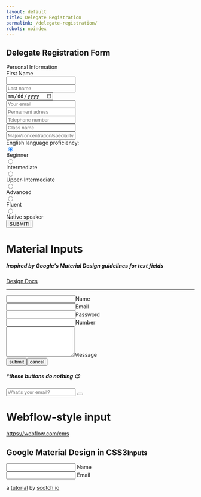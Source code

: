 ```yaml
---
layout: default
title: Delegate Registration
permalink: /delegate-registration/
robots: noindex
---
```

<h2>Delegate Registration Form</h2>
Personal Information
<form method="POST" action="https://formspree.io/cymun2019.official@gmail.com">
	<label for="firstname">First Name</label>
<input style="display: block;" type="text" id="firstname" name="firstname">

<input style="display: block;" type="text" name="lastname" placeholder="Last name">
<input style="display: block;" type="date" class="form-control" name="dateofbirth" placeholder="Date of Birth">
  <input style="display: block;" type="email" name="email" placeholder="Your email">
  <input style="display: block;" type="text" name="adress" placeholder="Pernament adress">
  <input style="display: block;" type="text" name="phone" placeholder="Telephone number">
  <input style="display: block;" type="text" name="class" placeholder="Class name">
  <input style="display: block;" type="text" name="speciality" placeholder="Major/concentration/speciality">
  English language proficiency:
  <input style="display: block;" type="radio" name="englishlevel" value="Beginner" checked> Beginner<br>
  <input style="display: block;" type="radio" name="englishlevel" value="Intermediate"> Intermediate<br>
  <input style="display: block;" type="radio" name="englishlevel" value="upper"> Upper-Intermediate
  <input style="display: block;" type="radio" name="englishlevel" value="Advanced"> Advanced
  <input style="display: block;" type="radio" name="englishlevel" value="Fluent"> Fluent
  <input style="display: block;" type="radio" name="englishlevel" value="Native"> Native speaker
  <button style="display: block;" type="submit">SUBMIT!</button>
</form>
<div class="wrapper">
    <form>
        <h1>Material Inputs</h1>
        <h5>Inspired by Google's Material Design guidelines for text fields</h5>
        <div class="btn-box"><a class="btn btn-link" href="https://material.google.com/components/text-fields.html" target="_blank">Design Docs</a></div>
        <hr class="sep" />
        <div class="group"><input type="text" required="required" /><span class="highlight"></span><span class="bar"></span><label>Name</label></div>
        <div class="group"><input type="text" required="required" /><span class="highlight"></span><span class="bar"></span><label>Email</label></div>
        <div class="group"><input type="password" required="required" /><span class="highlight"></span><span class="bar"></span><label>Password</label></div>
        <div class="group"><input type="number" required="required" /><span class="highlight"></span><span class="bar"></span><label>Number</label></div>
        <div class="group"><textarea type="textarea" rows="5" required="required"></textarea><span class="highlight"></span><span class="bar"></span><label>Message</label></div>
        <div class="btn-box"><button class="btn btn-submit" type="submit">submit</button><button class="btn btn-cancel" type="button">cancel</button>
            <h5>*these buttons do nothing <span class="emoji">&#x1F609;</span></h5>
        </div>
    </form>
</div>
<div class="container">
  
  <div class="demo-flex-spacer"></div>

  <div class="webflow-style-input">
    <input class="" type="email" placeholder="What's your email?"></input>
    <button type="submit"><i class="icon ion-android-arrow-forward"></i></button>
  </div>

  <div class="demo-flex-spacer"></div>
  <h1 class="demo">Webflow-style input</h1>
  <a class="demo" href="https://webflow.com/cms" title="Webflow CMS">https://webflow.com/cms</a>

</div>
<div class="container">
  
  <h2>Google Material Design in CSS3<small>Inputs</small></h2>
  
  <form>
    
   <div class="group">      
    <input type="text" required>
      <span class="highlight"></span>
      <span class="bar"></span>
     <label>Name</label>
   </div>
         <div class="group">      
     <input type="text" required>
    <span class="highlight"></span>
    <span class="bar"></span>
   <label>Email</label>
   </div>
    
  </form>
      
  <p class="footer">
    a <a href="https://scotch.io/tutorials/css/google-material-design-input-boxes-in-css3" target="_blank">tutorial</a> by <a href="https://scotch.io" target="_blank">scotch.io</a>
  </p>
  
</div>